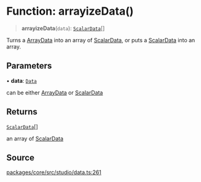 # Function: arrayizeData()

> **arrayizeData**(`data`): [`ScalarData`](../type-aliases/ScalarData.md)[]

Turns a [ArrayData](../type-aliases/ArrayData.md) into an array of [ScalarData](../type-aliases/ScalarData.md), or puts a
[ScalarData](../type-aliases/ScalarData.md) into an array.

## Parameters

• **data**: [`Data`](../type-aliases/Data.md)

can be either [ArrayData](../type-aliases/ArrayData.md) or [ScalarData](../type-aliases/ScalarData.md)

## Returns

[`ScalarData`](../type-aliases/ScalarData.md)[]

an array of [ScalarData](../type-aliases/ScalarData.md)

## Source

[packages/core/src/studio/data.ts:261](https://github.com/VictorS67/encre/blob/42c3bddca4be2d23ad959c1c99381eefbf43789c/packages/core/src/studio/data.ts#L261)
